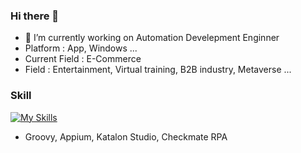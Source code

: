 ### Hi there 👋
- 🔭 I’m currently working on Automation Develepment Enginner
- Platform : App, Windows ...
- Current Field : E-Commerce
- Field : Entertainment, Virtual training, B2B industry, Metaverse ...

### Skill
[![My Skills](https://skillicons.dev/icons?i=py,cs,selenium)](https://skillicons.dev)
- Groovy, Appium, Katalon Studio, Checkmate RPA 

<!--
**yjbae-ww/yjbae-ww** is a ✨ _special_ ✨ repository because its `README.md` (this file) appears on your GitHub profile.

Here are some ideas to get you started:

- 🔭 I’m currently working on ...
- 🌱 I’m currently learning ...
- 👯 I’m looking to collaborate on ...
- 🤔 I’m looking for help with ...
- 💬 Ask me about ...
- 📫 How to reach me: ...
- 😄 Pronouns: ...
- ⚡ Fun fact: ...
-->
